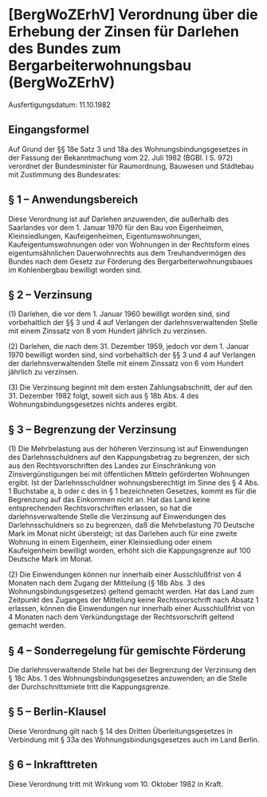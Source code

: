# [BergWoZErhV] Verordnung über die Erhebung der Zinsen für Darlehen des Bundes zum Bergarbeiterwohnungsbau  (BergWoZErhV)

Ausfertigungsdatum: 11.10.1982

 

## Eingangsformel

Auf Grund der §§ 18e Satz 3 und 18a des Wohnungsbindungsgesetzes in der Fassung der Bekanntmachung vom 22. Juli 1982 (BGBl. I S. 972) verordnet der Bundesminister für Raumordnung, Bauwesen und Städtebau mit Zustimmung des Bundesrates:


## § 1 – Anwendungsbereich

Diese Verordnung ist auf Darlehen anzuwenden, die außerhalb des Saarlandes vor dem 1. Januar 1970 für den Bau von Eigenheimen, Kleinsiedlungen, Kaufeigenheimen, Eigentumswohnungen, Kaufeigentumswohnungen oder von Wohnungen in der Rechtsform eines eigentumsähnlichen Dauerwohnrechts aus dem Treuhandvermögen des Bundes nach dem Gesetz zur Förderung des Bergarbeiterwohnungsbaues im Kohlenbergbau bewilligt worden sind.


## § 2 – Verzinsung

(1) Darlehen, die vor dem 1. Januar 1960 bewilligt worden sind, sind vorbehaltlich der §§ 3 und 4 auf Verlangen der darlehnsverwaltenden Stelle mit einem Zinssatz von 8 vom Hundert jährlich zu verzinsen.

(2) Darlehen, die nach dem 31. Dezember 1959, jedoch vor dem 1. Januar 1970 bewilligt worden sind, sind vorbehaltlich der §§ 3 und 4 auf Verlangen der darlehnsverwaltenden Stelle mit einem Zinssatz von 6 vom Hundert jährlich zu verzinsen.

(3) Die Verzinsung beginnt mit dem ersten Zahlungsabschnitt, der auf den 31. Dezember 1982 folgt, soweit sich aus § 18b Abs. 4 des Wohnungsbindungsgesetzes nichts anderes ergibt.


## § 3 – Begrenzung der Verzinsung

(1) Die Mehrbelastung aus der höheren Verzinsung ist auf Einwendungen des Darlehnsschuldners auf den Kappungsbetrag zu begrenzen, der sich aus den Rechtsvorschriften des Landes zur Einschränkung von Zinsvergünstigungen bei mit öffentlichen Mitteln geförderten Wohnungen ergibt. Ist der Darlehnsschuldner wohnungsberechtigt im Sinne des § 4 Abs. 1 Buchstabe a, b oder c des in § 1 bezeichneten Gesetzes, kommt es für die Begrenzung auf das Einkommen nicht an. Hat das Land keine entsprechenden Rechtsvorschriften erlassen, so hat die darlehnsverwaltende Stelle die Verzinsung auf Einwendungen des Darlehnsschuldners so zu begrenzen, daß die Mehrbelastung 70 Deutsche Mark im Monat nicht übersteigt; ist das Darlehen auch für eine zweite Wohnung in einem Eigenheim, einer Kleinsiedlung oder einem Kaufeigenheim bewilligt worden, erhöht sich die Kappungsgrenze auf 100 Deutsche Mark im Monat.

(2) Die Einwendungen können nur innerhalb einer Ausschlußfrist von 4 Monaten nach dem Zugang der Mitteilung (§ 18b Abs. 3 des Wohnungsbindungsgesetzes) geltend gemacht werden. Hat das Land zum Zeitpunkt des Zuganges der Mitteilung keine Rechtsvorschrift nach Absatz 1 erlassen, können die Einwendungen nur innerhalb einer Ausschlußfrist von 4 Monaten nach dem Verkündungstage der Rechtsvorschrift geltend gemacht werden.


## § 4 – Sonderregelung für gemischte Förderung

Die darlehnsverwaltende Stelle hat bei der Begrenzung der Verzinsung den § 18c Abs. 1 des Wohnungsbindungsgesetzes anzuwenden; an die Stelle der Durchschnittsmiete tritt die Kappungsgrenze.


## § 5 – Berlin-Klausel

Diese Verordnung gilt nach § 14 des Dritten Überleitungsgesetzes in Verbindung mit § 33a des Wohnungsbindungsgesetzes auch im Land Berlin.


## § 6 – Inkrafttreten

Diese Verordnung tritt mit Wirkung vom 10. Oktober 1982 in Kraft.
